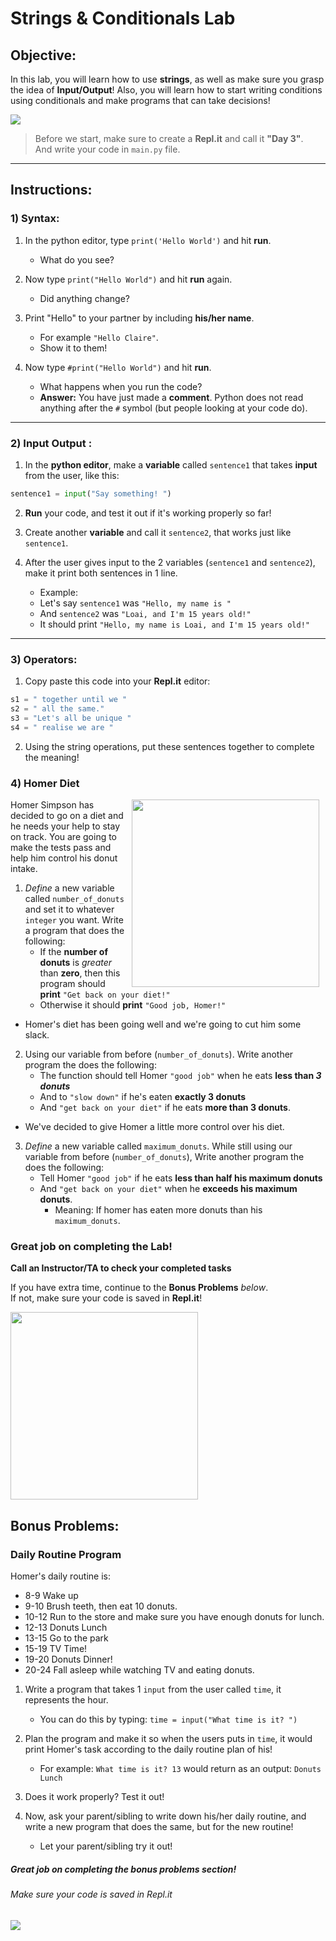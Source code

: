 # Strings & Conditionals Lab

## Objective: 
In this lab, you will learn how to use **strings**, as well as make sure you grasp the idea of **Input/Output**!
Also, you will learn how to start writing conditions using conditionals and make programs that can take decisions!



[![](https://thumbs.gfycat.com/CloseShabbyEelelephant-size_restricted.gif)]()



> Before we start, make sure to create a **Repl.it** and call it **"Day 3"**.  
> And write your code in `main.py` file.

---

## Instructions:

### 1) Syntax: 
1. In the python editor, type `print('Hello World')` and hit **run**.  
    - What do you see?
    
2. Now type `print("Hello World")` and hit **run** again.
    - Did anything change?
    
3. Print "Hello" to your partner by including **his/her name**.
    - For example `"Hello Claire"`. 
    - Show it to them!

4. Now type `#print("Hello World")` and hit **run**.
    - What happens when you run the code? 
    - **Answer:** You have just made a **comment**. Python does not read anything after the `#` symbol (but people looking at your code do).

---
### 2) Input Output : 
1. In the **python editor**, make a **variable** called `sentence1` that takes **input** from the user, like this:
```python
sentence1 = input("Say something! ")
```

2. **Run** your code, and test it out if it's working properly so far!

3. Create another **variable** and call it `sentence2`, that works just like `sentence1`.

4. After the user gives input to the 2 variables (`sentence1` and `sentence2`), make it print both sentences in 1 line.
    - Example: 
    - Let's say `sentence1` was `"Hello, my name is "`
    - And `sentence2` was `"Loai, and I'm 15 years old!"`
    - It should print `"Hello, my name is Loai, and I'm 15 years old!"`

---
### 3) Operators: 

1. Copy paste this code into your **Repl.it** editor:
```python
s1 = " together until we "
s2 = " all the same."
s3 = "Let's all be unique "
s4 = " realise we are " 
```

2. Using the string operations, put these sentences together to complete the meaning!

### 4) Homer Diet
<img src="https://s3.amazonaws.com/after-school-assets/homer.gif" width="300px" align="right" hspace="10"> Homer Simpson has decided to go on a diet and he needs your help to stay on track. You are going to make the tests pass and help him control his donut intake.   

1. *Define* a new variable called `number_of_donuts` and set it to whatever `integer` you want. Write a program that does the following: 
    - If the **number of donuts** is *greater* than **zero**, then this program should **print** `"Get back on your diet!"` 
    - Otherwise it should **print** `"Good job, Homer!"`
    
- Homer's diet has been going well and we're going to cut him some slack. 
2. Using our variable from before (`number_of_donuts`). Write another program the does the following:
    - The function should tell Homer `"good job"` when he eats **less than *3 donuts***
    - And to `"slow down"` if he's eaten **exactly 3 donuts** 
    - And `"get back on your diet"` if he eats **more than 3 donuts**.

- We've decided to give Homer a little more control over his diet.  
3. *Define* a new variable called `maximum_donuts`. While still using our variable from before (`number_of_donuts`), Write another program the does the following: 
    - Tell Homer `"good job"` if he eats **less than half his maximum donuts**
    - And `"get back on your diet"` when he **exceeds his maximum donuts**.
        - Meaning: If homer has eaten more donuts than his `maximum_donuts`.

### Great job on completing the Lab!
**Call an Instructor/TA to check your completed tasks**
 

If you have extra time, continue to the **Bonus Problems** *below*.  
If not, make sure your code is saved in **Repl.it**!


 <img src="https://i.pinimg.com/originals/82/6a/e7/826ae74c5c26e916dca8e1dd13808b22.gif" width=300>





## Bonus Problems:

### Daily Routine Program

Homer's daily routine is:
- 8-9 Wake up
- 9-10 Brush teeth, then eat 10 donuts.
- 10-12 Run to the store and make sure you have enough donuts for lunch.
- 12-13 Donuts Lunch
- 13-15 Go to the park
- 15-19 TV Time!
- 19-20 Donuts Dinner!
- 20-24 Fall asleep while watching TV and eating donuts.

1. Write a program that takes 1 `input` from the user called `time`, it represents the hour.
    - You can do this by typing: `time = input("What time is it? ")`

2. Plan the program and make it so when the users puts in `time`, it would print Homer's task according to the daily routine plan of his!
    - For example: `What time is it? 13` would return as an output: `Donuts Lunch`
    
3. Does it work properly? Test it out!
 
4. Now, ask your parent/sibling to write down his/her daily routine, and write a new program that does the same, but for the new routine!
    - Let your parent/sibling try it out!



##### Great job on completing the bonus problems section!  
###### Make sure your code is saved in Repl.it
<img src="https://thumbs.gfycat.com/QualifiedAdolescentHind-size_restricted.gif">
